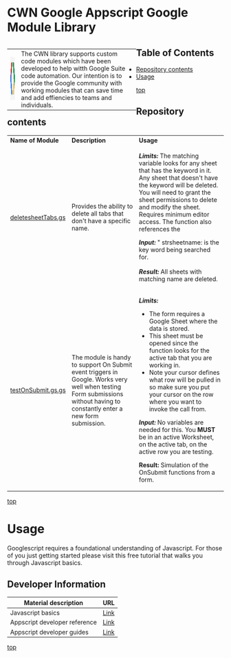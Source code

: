 # <a name="top">CWN Google Appscript Google Module Library</a> 

<table style="width: 300px; float: left;" border="0" cellspacing="0">
<tbody>
  <tr>
    <td>
      <p align="Left"> <img src="./images/code_gas.png" width="100" height="100"> </p></td>
    <td>The CWN library supports custom code modules which have been developed to help witth Google Suite code automation.  Our intention is to provide the Google community with working modules that can save time and add effiencies to teams and individuals.</td>
 </tr>
</tbody>
</table>

## Table of Contents

- [Repository contents](#repository-contents)
- [Usage](#usage)


[top](#top)
## Repository contents

<table border="0" cellspacing="0">
<tbody>
<tr>
<td align="top"><strong>Name of Module</strong></td>
<td align="top"><strong>Description</strong></td>
<td align="top"><strong>Usage</strong></td>
</tr>
<tr>
<td><a href="https://github.com/cwnit/toolkits/blob/master/collections/googleappscript/code_modules/deletesheetTabs.gs">deletesheetTabs.gs</a></td>
<td>Provides the ability to delete all tabs that don't have a specific name.</td>
<td>
<p><em><strong>Limits:</strong></em> The matching variable looks for any sheet that has the keyword in it. Any sheet that doesn't have the keyword will be deleted. You will need to grant the sheet permissions to delete and modify the sheet. Requires minimum editor access. The function also references the</p>
<p><em><strong>Input:</strong></em>&nbsp;" strsheetname: is the key word being searched for.<br /><br /><em><strong>Result:</strong></em>&nbsp;All sheets with matching name are deleted.</p>
</td>
</tr>
<tr>
<td><a href="https://github.com/cwnit/toolkits/blob/master/collections/googleappscript/code_modules/testOnSubmit.gs">testOnSubmit.gs.gs</a></td>
<td>The module is handy to support On Submit event triggers in Google. Works very well when testing Form submissions without having to constantly enter a new form submission.&nbsp;</td>
<td>
<p><em><strong>Limits:&nbsp;</strong></em></p>
<ul>
<li>The form requires a Google Sheet where the data is stored.</li>
<li>This sheet must be opened since the function looks for the active tab that you are working in.</li>
<li>Note your cursor defines what row will be pulled in so make sure you put your cursor on the row where you want to invoke the call from.</li>
</ul>
<p><em><strong>Input: </strong></em>No variables are needed for this. You <strong>MUST</strong> be in an active Worksheet, on the active tab, on the active row you are testing.</p>
<p><strong>Result:</strong> Simulation of the OnSubmit functions from a form.</p>
</td>
</tr>
</tbody>
</table>

[top](#top)


# Usage
Googlescript requires a foundational understanding of Javascript.  For those of you just getting started please visit this free tutorial that walks you through Javascript basics.

## Developer Information ##
| Material description | URL |
| ---------- | ------------ |
| Javascript basics | [Link](https://www.w3schools.com/js/DEFAULT.asp) |
| Appscript developer reference | [Link](https://developers.google.com/apps-script/reference/) |
| Appscript developer guides | [Link](https://developers.google.com/google-ads/scripts/docs/your-first-script) |



[top](#top)

